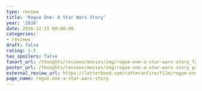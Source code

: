 ```yaml
---
type: review
title: 'Rogue One: A Star Wars Story'
year: '2016'
date: 2016-12-15 00:00:00
categories:
- reviews
draft: false
rating: 3.5
has_spoilers: false
fanart_url: /thoughts/reviews/movies/img/rogue-one-a-star-wars-story_fanart.png
poster_url: /thoughts/reviews/movies/img/rogue-one-a-star-wars-story_poster.png
external_review_url: https://letterboxd.com/ratheronfire/film/rogue-one-a-star-wars-story/
page_name: rogue-one-a-star-wars-story
---
```


